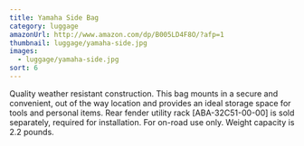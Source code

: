 ```yaml
---
title: Yamaha Side Bag
category: luggage
amazonUrl: http://www.amazon.com/dp/B005LD4F8O/?afp=1
thumbnail: luggage/yamaha-side.jpg
images:
  - luggage/yamaha-side.jpg
sort: 6
---
```


Quality weather resistant construction. This bag mounts in a secure and convenient, out of the way location and provides an ideal storage space for tools and personal items. Rear fender utility rack [ABA-32C51-00-00] is sold separately, required for installation. For on-road use only. Weight capacity is 2.2 pounds.

